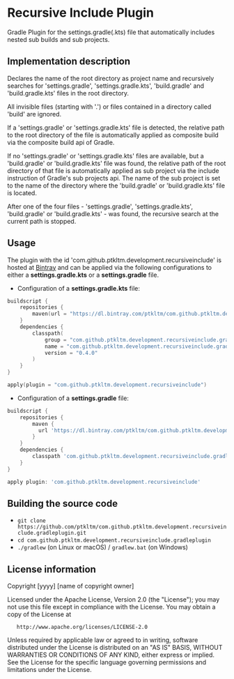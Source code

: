 # Recursive Include Plugin
Gradle Plugin for the settings.gradle(.kts) file that automatically includes nested sub builds and sub projects.

## Implementation description

Declares the name of the root directory as project name and recursively searches for 'settings.gradle',
'settings.gradle.kts', 'build.gradle' and 'build.gradle.kts' files in the root directory.

All invisible files (starting with '.') or files contained in a directory called 'build'
are ignored.

If a 'settings.gradle' or 'settings.gradle.kts' file is detected, the relative path to the
root directory of the file is automatically applied as composite build via the composite build api of Gradle.

If no 'settings.gradle' or 'settings.gradle.kts' files are available, but a 'build.gradle'
or 'build.gradle.kts' file was found, the relative path of the root directory of that file
is automatically applied as sub project via the include instruction of Gradle's sub projects api.
The name of the sub project is set to the name of the directory where the 'build.gradle' or 'build.gradle.kts'
file is located.

After one of the four files - 'settings.gradle', 'settings.gradle.kts', 'build.gradle' or
'build.gradle.kts' - was found, the recursive search at the current path is stopped.

## Usage

The plugin with the id 'com.github.ptkltm.development.recursiveinclude' is hosted at [Bintray](https://bintray.com/ptkltm/com.github.ptkltm.development/com.github.ptkltm.development.recursiveinclude.gradleplugin) and can be applied via the following configurations to either a **settings.gradle.kts** or a **settings.gradle** file.
- Configuration of a **settings.gradle.kts** file:

```kotlin
buildscript {
    repositories {
        maven(url = "https://dl.bintray.com/ptkltm/com.github.ptkltm.development/")
    }
    dependencies {
        classpath(
            group = "com.github.ptkltm.development.recursiveinclude.gradleplugin",
            name = "com.github.ptkltm.development.recursiveinclude.gradleplugin",
            version = "0.4.0"
        )
    }
}

apply(plugin = "com.github.ptkltm.development.recursiveinclude")
```

- Configuration of a **settings.gradle** file:

```groovy
buildscript {
    repositories {
        maven {
          url 'https://dl.bintray.com/ptkltm/com.github.ptkltm.development/'
        }
    }
    dependencies {
        classpath 'com.github.ptkltm.development.recursiveinclude.gradleplugin:com.github.ptkltm.development.recursiveinclude.gradleplugin:0.4.0'
    }
}

apply plugin: 'com.github.ptkltm.development.recursiveinclude'
```

## Building the source code

- `git clone https://github.com/ptkltm/com.github.ptkltm.development.recursiveinclude.gradleplugin.git`
- `cd com.github.ptkltm.development.recursiveinclude.gradleplugin`
- `./gradlew` (on Linux or macOS) / `gradlew.bat` (on Windows)

## License information

   Copyright [yyyy] [name of copyright owner]

   Licensed under the Apache License, Version 2.0 (the "License");
   you may not use this file except in compliance with the License.
   You may obtain a copy of the License at

       http://www.apache.org/licenses/LICENSE-2.0

   Unless required by applicable law or agreed to in writing, software
   distributed under the License is distributed on an "AS IS" BASIS,
   WITHOUT WARRANTIES OR CONDITIONS OF ANY KIND, either express or implied.
   See the License for the specific language governing permissions and
   limitations under the License.